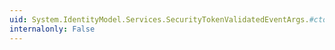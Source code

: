 ```yaml
---
uid: System.IdentityModel.Services.SecurityTokenValidatedEventArgs.#ctor(System.Security.Claims.ClaimsPrincipal)
internalonly: False
---
```

